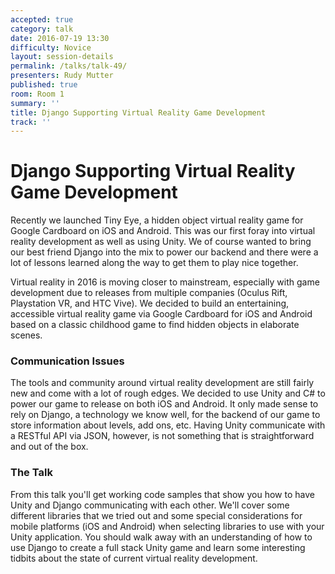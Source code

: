 ```yaml
---
accepted: true
category: talk
date: 2016-07-19 13:30
difficulty: Novice
layout: session-details
permalink: /talks/talk-49/
presenters: Rudy Mutter
published: true
room: Room 1
summary: ''
title: Django Supporting Virtual Reality Game Development
track: ''
---
```


# Django Supporting Virtual Reality Game Development

Recently we launched Tiny Eye, a hidden object virtual reality game for Google
Cardboard on iOS and Android. This was our first foray into virtual reality
development as well as using Unity. We of course wanted to bring our best
friend Django into the mix to power our backend and there were a lot of
lessons learned along the way to get them to play nice together.

Virtual reality in 2016 is moving closer to mainstream, especially with game
development due to releases from multiple companies (Oculus Rift, Playstation
VR, and HTC Vive). We decided to build an entertaining, accessible virtual
reality game via Google Cardboard for iOS and Android based on a classic
childhood game to find hidden objects in elaborate scenes.

### Communication Issues

The tools and community around virtual reality development are still fairly
new and come with a lot of rough edges. We decided to use Unity and C# to
power our game to release on both iOS and Android. It only made sense to rely
on Django, a technology we know well, for the backend of our game to store
information about levels, add ons, etc. Having Unity communicate with a
RESTful API via JSON, however, is not something that is straightforward and
out of the box.

### The Talk

From this talk you'll get working code samples that show you how to have Unity
and Django communicating with each other. We'll cover some different libraries
that we tried out and some special considerations for mobile platforms (iOS
and Android) when selecting libraries to use with your Unity application. You
should walk away with an understanding of how to use Django to create a full
stack Unity game and learn some interesting tidbits about the state of current
virtual reality development.